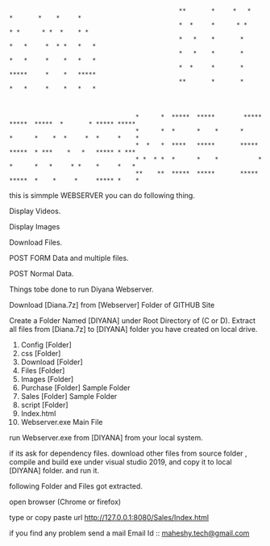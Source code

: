 
                                                   **       *     *   *      *       *    *     *   
                                                   *  *     *      * *      * *      * *  *    * *  
                                                   *   *    *       *      *   *     *  * *   *   * 
                                                   *   *    *       *      *   *     *    *   *   * 
                                                   *  *     *       *      *****     *    *   ***** 
                                                   **       *       *      *   *     *    *   *   * 



                                       *      *  *****  *****        ***** *****  *****  *       * ***** ***** 
                                       *      *  *      *    *      *      *      *    *  *     *  *     *    * 
                                       *  *   *  ****   *****       *****  *****  * ***    *   *   ***** * ***
                                       * *  * *  *      *    *           * *      *   *     * *    *     *   * 
                                       **    **  *****  *****       *****  *****  *    *     *     ***** *    *
                                       
this is simmple WEBSERVER you can do following thing.

Display Videos.

Display Images

Download Files.

POST FORM Data and multiple files.

POST Normal Data.

Things tobe done to run Diyana Webserver.

Download [Diana.7z] from  [Webserver] Folder of GITHUB Site

Create a Folder  Named [DIYANA] under Root Directory of (C or D). 
Extract all files from [Diana.7z] to  [DIYANA] folder you have created 
on local drive.

1.  Config          [Folder]
2.  css             [Folder]
3.  Download        [Folder]
4.  Files           [Folder]
5.  Images          [Folder]
6.  Purchase        [Folder]  Sample Folder
7.  Sales           [Folder]  Sample Folder
8.  script          [Folder]
9.  Index.html 
10. Webserver.exe   Main File 

run Webserver.exe from [DIYANA] from your local system.

if its ask for dependency files. download other files from source folder , compile and build exe under visual studio 2019, and copy it to local [DIYANA] folder. and run it.

following Folder and Files got extracted.

open browser (Chrome or firefox)

type or copy paste url 
http://127.0.0.1:8080/Sales/Index.html 

if you find any problem send a mail Email Id :: maheshy.tech@gmail.com
